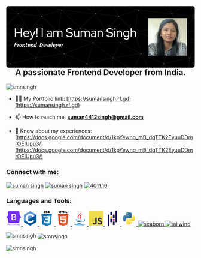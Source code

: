 <img align="right" alt="header" src="/github-header-image.png">
<h2 align="center">A passionate Frontend Developer from India.</h2>
<p align="left"> <img src="https://komarev.com/ghpvc/?username=smnsingh&label=Profile%20views&color=0e75b6&style=flat" alt="smnsingh" /> </p>

- 👨‍💻 My Portfolio link: [https://sumansingh.rf.gd](https://sumansingh.rf.gd)

- 📫 How to reach me: **suman4412singh@gmail.com**

- 📄 Know about my experiences: [https://docs.google.com/document/d/1kpYewno_mB_dqTTK2EyuuDDmrOEIUpu3/](https://docs.google.com/document/d/1kpYewno_mB_dqTTK2EyuuDDmrOEIUpu3/)

<h3 align="left">Connect with me:</h3>
<p align="left">

<a href="https://github.com/SmnSingh/" target="blank"><img align="center" src="https://raw.githubusercontent.com/rahuldkjain/github-profile-readme-generator/master/src/images/icons/Social/github.svg" alt="suman singh" height="30" width="40" /></a>
<a href="https://www.linkedin.com/in/suman-singh-5a5a3324a/" target="blank"><img align="center" src="https://raw.githubusercontent.com/rahuldkjain/github-profile-readme-generator/master/src/images/icons/Social/linked-in-alt.svg" alt="suman singh" height="30" width="40" /></a>
<a href="https://instagram.com/4011.10" target="blank"><img align="center" src="https://raw.githubusercontent.com/rahuldkjain/github-profile-readme-generator/master/src/images/icons/Social/instagram.svg" alt="4011.10" height="30" width="40" /></a>
</p>

<h3 align="left">Languages and Tools:</h3>
<p align="left"> <a href="https://getbootstrap.com" target="_blank" rel="noreferrer"> <img src="https://raw.githubusercontent.com/devicons/devicon/master/icons/bootstrap/bootstrap-plain-wordmark.svg" alt="bootstrap" width="40" height="40"/> </a> <a href="https://www.cprogramming.com/" target="_blank" rel="noreferrer"> <img src="https://raw.githubusercontent.com/devicons/devicon/master/icons/c/c-original.svg" alt="c" width="40" height="40"/> </a> <a href="https://www.w3schools.com/css/" target="_blank" rel="noreferrer"> <img src="https://raw.githubusercontent.com/devicons/devicon/master/icons/css3/css3-original-wordmark.svg" alt="css3" width="40" height="40"/> </a> <a href="https://www.w3.org/html/" target="_blank" rel="noreferrer"> <img src="https://raw.githubusercontent.com/devicons/devicon/master/icons/html5/html5-original-wordmark.svg" alt="html5" width="40" height="40"/> </a> <a href="https://www.java.com" target="_blank" rel="noreferrer"> <img src="https://raw.githubusercontent.com/devicons/devicon/master/icons/java/java-original.svg" alt="java" width="40" height="40"/> </a> <a href="https://developer.mozilla.org/en-US/docs/Web/JavaScript" target="_blank" rel="noreferrer"> <img src="https://raw.githubusercontent.com/devicons/devicon/master/icons/javascript/javascript-original.svg" alt="javascript" width="40" height="40"/> </a> <a href="https://pandas.pydata.org/" target="_blank" rel="noreferrer"> <img src="https://raw.githubusercontent.com/devicons/devicon/2ae2a900d2f041da66e950e4d48052658d850630/icons/pandas/pandas-original.svg" alt="pandas" width="40" height="40"/> </a> <a href="https://www.python.org" target="_blank" rel="noreferrer"> <img src="https://raw.githubusercontent.com/devicons/devicon/master/icons/python/python-original.svg" alt="python" width="40" height="40"/> </a> <a href="https://seaborn.pydata.org/" target="_blank" rel="noreferrer"> <img src="https://seaborn.pydata.org/_images/logo-mark-lightbg.svg" alt="seaborn" width="40" height="40"/> </a> <a href="https://tailwindcss.com/" target="_blank" rel="noreferrer"> <img src="https://www.vectorlogo.zone/logos/tailwindcss/tailwindcss-icon.svg" alt="tailwind" width="40" height="40"/> </a> </p>

<p><img align="left" src="https://github-readme-stats.vercel.app/api/top-langs?username=smnsingh&show_icons=true&locale=en&layout=compact" alt="smnsingh" /></p>

<p>&nbsp;<img align="center" src="https://github-readme-stats.vercel.app/api?username=smnsingh&show_icons=true&locale=en" alt="smnsingh" /></p>

<p><img align="center" src="https://github-readme-streak-stats.herokuapp.com/?user=smnsingh&" alt="smnsingh" /></p>
